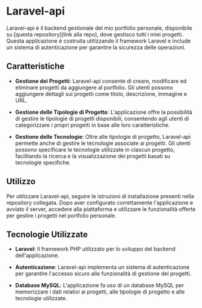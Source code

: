 # Laravel-api

Laravel-api è il backend gestionale del mio portfolio personale, disponibile su [questa repository](link alla repo), dove gestisco tutti i miei progetti. Questa applicazione è costruita utilizzando il framework Laravel e include un sistema di autenticazione per garantire la sicurezza delle operazioni.

## Caratteristiche

- **Gestione dei Progetti**: Laravel-api consente di creare, modificare ed eliminare progetti da aggiungere al portfolio. Gli utenti possono aggiungere dettagli sui progetti come titolo, descrizione, immagine e URL.

- **Gestione delle Tipologie di Progetto**: L'applicazione offre la possibilità di gestire le tipologie di progetti disponibili, consentendo agli utenti di categorizzare i propri progetti in base alle loro caratteristiche.

- **Gestione delle Tecnologie**: Oltre alle tipologie di progetto, Laravel-api permette anche di gestire le tecnologie associate ai progetti. Gli utenti possono specificare le tecnologie utilizzate in ciascun progetto, facilitando la ricerca e la visualizzazione dei progetti basati su tecnologie specifiche.

## Utilizzo

Per utilizzare Laravel-api, seguire le istruzioni di installazione presenti nella repository collegata. Dopo aver configurato correttamente l'applicazione e avviato il server, accedere alla piattaforma e utilizzare le funzionalità offerte per gestire i progetti nel portfolio personale.

## Tecnologie Utilizzate

- **Laravel**: Il framework PHP utilizzato per lo sviluppo del backend dell'applicazione.
  
- **Autenticazione**: Laravel-api implementa un sistema di autenticazione per garantire l'accesso sicuro alle funzionalità di gestione dei progetti.

- **Database MySQL**: L'applicazione fa uso di un database MySQL per memorizzare i dati relativi ai progetti, alle tipologie di progetto e alle tecnologie utilizzate.
